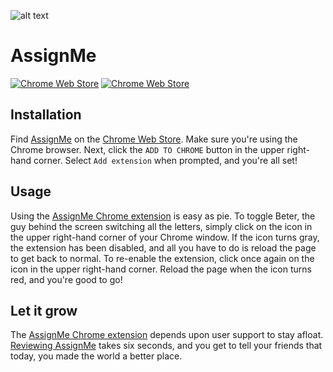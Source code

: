 ![alt text](https://github.com/biggomega/assign-me/raw/master/image/tiles/marquee.png "AssignMe")
# AssignMe
[![Chrome Web Store](https://img.shields.io/chrome-web-store/rating/hblfkbdoflbakoblaknbjjhjbgfoofog.svg)](https://chrome.google.com/webstore/detail/assignme/hblfkbdoflbakoblaknbjjhjbgfoofog)
[![Chrome Web Store](https://img.shields.io/chrome-web-store/rating-count/hblfkbdoflbakoblaknbjjhjbgfoofog.svg)](https://chrome.google.com/webstore/detail/assignme/hblfkbdoflbakoblaknbjjhjbgfoofog)
## Installation
Find [AssignMe](https://chrome.google.com/webstore/detail/assignme/hblfkbdoflbakoblaknbjjhjbgfoofog) on the [Chrome Web Store](https://chrome.google.com/webstore/category/extensions). Make sure you're using the Chrome browser. Next, click the `ADD TO CHROME` button in the upper right-hand corner. Select `Add extension` when prompted, and you're all set!
## Usage
Using the [AssignMe Chrome extension](https://chrome.google.com/webstore/detail/assignme/hblfkbdoflbakoblaknbjjhjbgfoofog) is easy as pie. To toggle Beter, the guy behind the screen switching all the letters, simply click on the icon in the upper right-hand corner of your Chrome window. If the icon turns gray, the extension has been disabled, and all you have to do is reload the page to get back to normal. To re-enable the extension, click once again on the icon in the upper right-hand corner. Reload the page when the icon turns red, and you're good to go!
## Let it grow
The [AssignMe Chrome extension](https://chrome.google.com/webstore/detail/assignme/hblfkbdoflbakoblaknbjjhjbgfoofog) depends upon user support to stay afloat. [Reviewing AssignMe](https://chrome.google.com/webstore/detail/assignme/hblfkbdoflbakoblaknbjjhjbgfoofog/reviews) takes six seconds, and you get to tell your friends that today, you made the world a better place.
